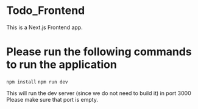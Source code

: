 # Todo_Frontend

This is a Next.js Frontend app.

# Please run the following commands to run the application

`npm install`
`npm run dev `

This will run the dev server (since we do not need to build it) in port 3000
Please make sure that port is empty.
